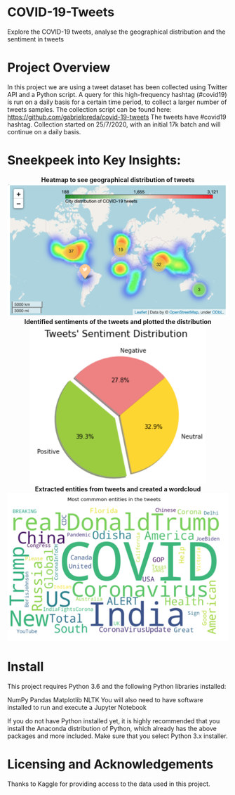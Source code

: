 # COVID-19-Tweets
Explore the COVID-19 tweets, analyse the geographical distribution and the sentiment in tweets

# Project Overview
In this project we are using a tweet dataset has been collected using Twitter API and a Python script. A query for this high-frequency hashtag (#covid19) is run on a daily basis for a certain time period, to collect a larger number of tweets samples.
The collection script can be found here: https://github.com/gabrielpreda/covid-19-tweets
The tweets have #covid19 hashtag. Collection started on 25/7/2020, with an initial 17k batch and will continue on a daily basis.

# Sneekpeek into Key Insights:
<div align="center">
    <b> Heatmap to see geographical distribution of tweets </b>
    <img src="/Images/heatmap.png" width="800px" alt="Tweets Concentration Heatmap" /> 
</div>

<div align="center">
    <b> Identified sentiments of the tweets and plotted the distribution </b>
    <img src="/Images/pie.png" width="400px" alt="Sentiment Distribution" /> 
</div>

<div align="center">
    <b> Extracted entities from tweets and created a wordcloud </b>
    <img src="/Images/wordcloud.png" width="800px" alt="Entities Wordcloud" /> 
</div>

# Install
This project requires Python 3.6 and the following Python libraries installed:

NumPy
Pandas
Matplotlib
NLTK
You will also need to have software installed to run and execute a Jupyter Notebook

If you do not have Python installed yet, it is highly recommended that you install the Anaconda distribution of Python, which already has the above packages and more included. Make sure that you select Python 3.x installer.

# Licensing and Acknowledgements
Thanks to Kaggle for providing access to the data used in this project.

